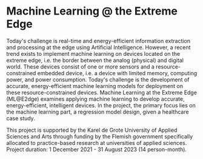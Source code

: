# Machine Learning @ the Extreme Edge

Today's challenge is real-time and energy-efficient information extraction and processing at the edge using Artificial Intelligence. However, a recent trend exists to implement machine learning on devices located on the extreme edge, i.e. the border between the analog (physical) and digital world. These devices consist of one or more sensors and a resource-constrained embedded device, i.e. a device with limited memory, computing power, and power consumption. Today's challenge is the development of accurate, energy-efficient machine learning models for deployment on these resource-constrained devices.
Machine Learning at the Extreme Edge (ML@E2dge) examines applying machine learning to develop accurate, energy-efficient, intelligent devices. In the project, the primary focus lies on the machine learning part, a regression model design, given a healthcare case study.

This project is supported by the Karel de Grote University of Applied Sciences and Arts through funding by the Flemish government specifically allocated to practice-based research at universities of applied sciences. Project duration: 1 December 2021 - 31 August 2023 (14 person-month).
